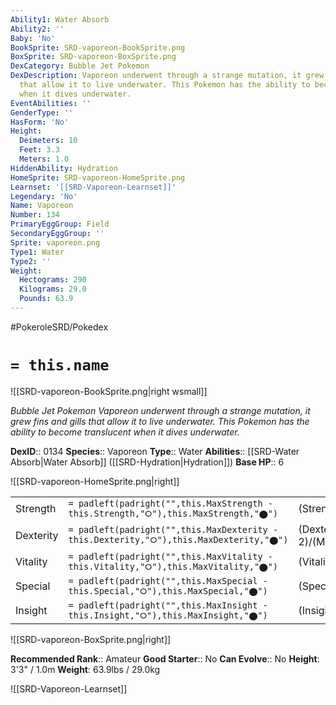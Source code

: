 ```yaml
---
Ability1: Water Absorb
Ability2: ''
Baby: 'No'
BookSprite: SRD-vaporeon-BookSprite.png
BoxSprite: SRD-vaporeon-BoxSprite.png
DexCategory: Bubble Jet Pokemon
DexDescription: Vaporeon underwent through a strange mutation, it grew fins and gills
  that allow it to live underwater. This Pokemon has the ability to become translucent
  when it dives underwater.
EventAbilities: ''
GenderType: ''
HasForm: 'No'
Height:
  Deimeters: 10
  Feet: 3.3
  Meters: 1.0
HiddenAbility: Hydration
HomeSprite: SRD-vaporeon-HomeSprite.png
Learnset: '[[SRD-Vaporeon-Learnset]]'
Legendary: 'No'
Name: Vaporeon
Number: 134
PrimaryEggGroup: Field
SecondaryEggGroup: ''
Sprite: vaporeon.png
Type1: Water
Type2: ''
Weight:
  Hectograms: 290
  Kilograms: 29.0
  Pounds: 63.9
---
```


#PokeroleSRD/Pokedex

# `= this.name`

![[SRD-vaporeon-BookSprite.png|right wsmall]]

*Bubble Jet Pokemon*
*Vaporeon underwent through a strange mutation, it grew fins and gills that allow it to live underwater. This Pokemon has the ability to become translucent when it dives underwater.*

**DexID**:: 0134
**Species**:: Vaporeon
**Type**:: Water
**Abilities**:: [[SRD-Water Absorb|Water Absorb]] ([[SRD-Hydration|Hydration]])
**Base HP**:: 6

![[SRD-vaporeon-HomeSprite.png|right]]

|           |                                                                                        |                                          |
| --------- | -------------------------------------------------------------------------------------- | ---------------------------------------- |
| Strength  | `= padleft(padright("",this.MaxStrength - this.Strength,"⭘"),this.MaxStrength,"⬤")`    | (Strength::2)/(MaxStrength::4)   |
| Dexterity | `= padleft(padright("",this.MaxDexterity - this.Dexterity,"⭘"),this.MaxDexterity,"⬤")` | (Dexterity:: 2)/(MaxDexterity::4) |
| Vitality  | `= padleft(padright("",this.MaxVitality - this.Vitality,"⭘"),this.MaxVitality,"⬤")`    | (Vitality::2)/(MaxVitality::4)   |
| Special   | `= padleft(padright("",this.MaxSpecial - this.Special,"⭘"),this.MaxSpecial,"⬤")`       | (Special::3)/(MaxSpecial::6)     |
| Insight   | `= padleft(padright("",this.MaxInsight - this.Insight,"⭘"),this.MaxInsight,"⬤")`       | (Insight::3)/(MaxInsight::6)     |

![[SRD-vaporeon-BoxSprite.png|right]]

**Recommended Rank**:: Amateur
**Good Starter**:: No
**Can Evolve**:: No
**Height**: 3'3" / 1.0m
**Weight**: 63.9lbs / 29.0kg

![[SRD-Vaporeon-Learnset]]